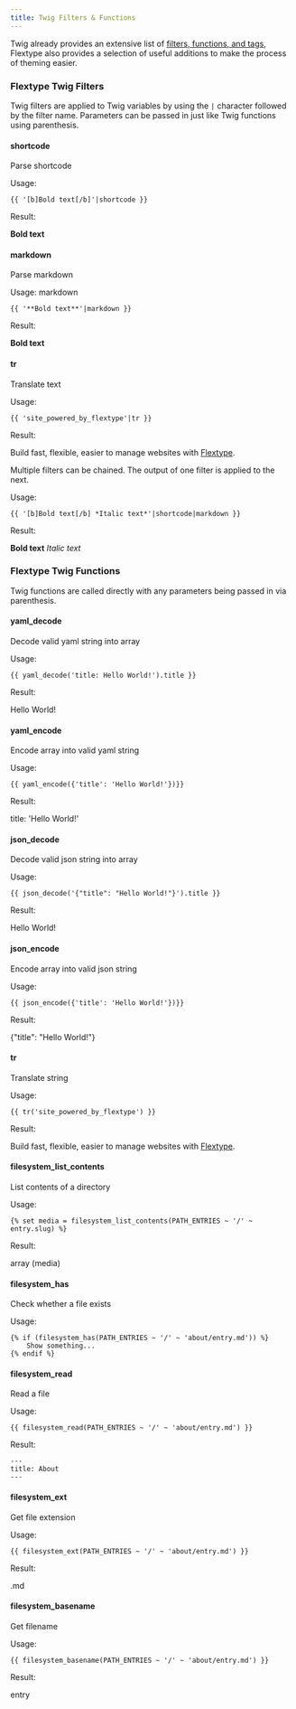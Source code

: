 ```yaml
---
title: Twig Filters & Functions
---
```


Twig already provides an extensive list of [filters, functions, and tags](https://twig.symfony.com/doc/2.x/), Flextype also provides a selection of useful additions to make the process of theming easier.

### Flextype Twig Filters

Twig filters are applied to Twig variables by using the `|` character followed by the filter name. Parameters can be passed in just like Twig functions using parenthesis.

#### shortcode

Parse shortcode

Usage:

    {{ '[b]Bold text[/b]'|shortcode }}


Result:

**Bold text**

#### markdown

Parse markdown

Usage: markdown

    {{ '**Bold text**'|markdown }}


Result:

**Bold text**

#### tr

Translate text

Usage:

    {{ 'site_powered_by_flextype'|tr }}


Result:

Build fast, flexible, easier to manage websites with
<a href="http://flextype.org">Flextype</a>.

Multiple filters can be chained. The output of one filter is applied to the next.

Usage:

    {{ '[b]Bold text[/b] *Italic text*'|shortcode|markdown }}

Result:

**Bold text** *Italic text*

### Flextype Twig Functions

Twig functions are called directly with any parameters being passed in via parenthesis.

#### yaml_decode

Decode valid yaml string into array

Usage:

    {{ yaml_decode('title: Hello World!').title }}


Result:

Hello World!

#### yaml_encode

Encode array into valid yaml string

Usage:

    {{ yaml_encode({'title': 'Hello World!'})}}


Result:

title: 'Hello World!'

#### json_decode

Decode valid json string into array

Usage:

    {{ json_decode('{"title": "Hello World!"}').title }}


Result:

Hello World!

#### json_encode

Encode array into valid json string

Usage:

    {{ json_encode({'title': 'Hello World!'})}}


Result:

{"title": "Hello World!"}

#### tr

Translate string

Usage:

    {{ tr('site_powered_by_flextype') }}


Result:

Build fast, flexible, easier to manage websites with
<a href="http://flextype.org">Flextype</a>.

#### filesystem_list_contents

List contents of a directory

Usage:

    {% set media = filesystem_list_contents(PATH_ENTRIES ~ '/' ~ entry.slug) %}


Result:

array (media)

#### filesystem_has

Check whether a file exists

Usage:

    {% if (filesystem_has(PATH_ENTRIES ~ '/' ~ 'about/entry.md')) %}
        Show something...
    {% endif %}


#### filesystem_read

Read a file

Usage:

    {{ filesystem_read(PATH_ENTRIES ~ '/' ~ 'about/entry.md') }}


Result:

    ---
    title: About
    ---


#### filesystem_ext

Get file extension

Usage:

    {{ filesystem_ext(PATH_ENTRIES ~ '/' ~ 'about/entry.md') }}


Result:

.md

#### filesystem_basename

Get filename

Usage:

    {{ filesystem_basename(PATH_ENTRIES ~ '/' ~ 'about/entry.md') }}


Result:

entry
